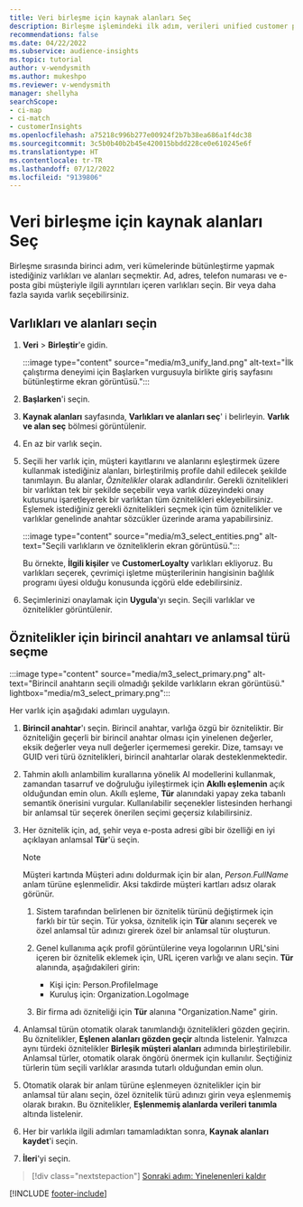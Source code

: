 ```yaml
---
title: Veri birleşme için kaynak alanları Seç
description: Birleşme işlemindeki ilk adım, verileri unified customer profile'a eşlemek için varlıkları, öznitelikleri, birincil anahtarları ve anlamsal türleri seçmektir.
recommendations: false
ms.date: 04/22/2022
ms.subservice: audience-insights
ms.topic: tutorial
author: v-wendysmith
ms.author: mukeshpo
ms.reviewer: v-wendysmith
manager: shellyha
searchScope:
- ci-map
- ci-match
- customerInsights
ms.openlocfilehash: a75218c996b277e00924f2b7b38ea686a1f4dc38
ms.sourcegitcommit: 3c5b0b40b2b45e420015bbdd228ce0e610245e6f
ms.translationtype: HT
ms.contentlocale: tr-TR
ms.lasthandoff: 07/12/2022
ms.locfileid: "9139806"
---
```

# <a name="select-source-fields-for-data-unification"></a>Veri birleşme için kaynak alanları Seç

Birleşme sırasında birinci adım, veri kümelerinde bütünleştirme yapmak istediğiniz varlıkları ve alanları seçmektir. Ad, adres, telefon numarası ve e-posta gibi müşteriyle ilgili ayrıntıları içeren varlıkları seçin. Bir veya daha fazla sayıda varlık seçebilirsiniz.

## <a name="select-entities-and-fields"></a>Varlıkları ve alanları seçin

1. **Veri** > **Birleştir**'e gidin.

   :::image type="content" source="media/m3_unify_land.png" alt-text="İlk çalıştırma deneyimi için Başlarken vurgusuyla birlikte giriş sayfasını bütünleştirme ekran görüntüsü.":::

1. **Başlarken**'i seçin.

1. **Kaynak alanları** sayfasında, **Varlıkları ve alanları seç**' i belirleyin. **Varlık ve alan seç** bölmesi görüntülenir.

1. En az bir varlık seçin.

1. Seçili her varlık için, müşteri kayıtlarını ve alanlarını eşleştirmek üzere kullanmak istediğiniz alanları, birleştirilmiş profile dahil edilecek şekilde tanımlayın. Bu alanlar, *Öznitelikler* olarak adlandırılır. Gerekli öznitelikleri bir varlıktan tek bir şekilde seçebilir veya varlık düzeyindeki onay kutusunu işaretleyerek bir varlıktan tüm öznitelikleri ekleyebilirsiniz. Eşlemek istediğiniz gerekli öznitelikleri seçmek için tüm öznitelikler ve varlıklar genelinde anahtar sözcükler üzerinde arama yapabilirsiniz.

   :::image type="content" source="media/m3_select_entities.png" alt-text="Seçili varlıkların ve özniteliklerin ekran görüntüsü.":::

   Bu örnekte, **İlgili kişiler** ve **CustomerLoyalty** varlıkları ekliyoruz. Bu varlıkları seçerek, çevrimiçi işletme müşterilerinin hangisinin bağlılık programı üyesi olduğu konusunda içgörü elde edebilirsiniz.

1. Seçimlerinizi onaylamak için **Uygula**'yı seçin. Seçili varlıklar ve öznitelikler görüntülenir.

## <a name="select-primary-key-and-semantic-type-for-attributes"></a>Öznitelikler için birincil anahtarı ve anlamsal türü seçme

   :::image type="content" source="media/m3_select_primary.png" alt-text="Birincil anahtarın seçili olmadığı şekilde varlıkların ekran görüntüsü." lightbox="media/m3_select_primary.png":::

Her varlık için aşağıdaki adımları uygulayın.

1. **Birincil anahtar**'ı seçin. Birincil anahtar, varlığa özgü bir özniteliktir. Bir özniteliğin geçerli bir birincil anahtar olması için yinelenen değerler, eksik değerler veya null değerler içermemesi gerekir. Dize, tamsayı ve GUID veri türü öznitelikleri, birincil anahtarlar olarak desteklenmektedir.

1. Tahmin akıllı anlambilim kurallarına yönelik AI modellerini kullanmak, zamandan tasarruf ve doğruluğu iyileştirmek için **Akıllı eşlemenin** açık olduğundan emin olun. Akıllı eşleme, **Tür** alanındaki yapay zeka tabanlı semantik önerisini vurgular. Kullanılabilir seçenekler listesinden herhangi bir anlamsal tür seçerek önerilen seçimi geçersiz kılabilirsiniz.

1. Her öznitelik için, ad, şehir veya e-posta adresi gibi bir özelliği en iyi açıklayan anlamsal **Tür**'ü seçin.

   > [!NOTE]
   > Müşteri kartında Müşteri adını doldurmak için bir alan, *Person.FullName* anlam türüne eşlenmelidir. Aksi takdirde müşteri kartları adsız olarak görünür.

   1. Sistem tarafından belirlenen bir öznitelik türünü değiştirmek için farklı bir tür seçin. Tür yoksa, öznitelik için **Tür** alanını seçerek ve özel anlamsal tür adınızı girerek özel bir anlamsal tür oluşturun.

   1. Genel kullanıma açık profil görüntülerine veya logolarının URL'sini içeren bir öznitelik eklemek için, URL içeren varlığı ve alanı seçin. **Tür** alanında, aşağıdakileri girin:
      - Kişi için: Person.ProfileImage
      - Kuruluş için: Organization.LogoImage

   1. Bir firma adı özniteliği için **Tür** alanına "Organization.Name" girin.

1. Anlamsal türün otomatik olarak tanımlandığı öznitelikleri gözden geçirin. Bu öznitelikler, **Eşlenen alanları gözden geçir** altında listelenir. Yalnızca aynı türdeki öznitelikler **Birleşik müşteri alanları** adımında birleştirilebilir. Anlamsal türler, otomatik olarak öngörü önermek için kullanılır. Seçtiğiniz türlerin tüm seçili varlıklar arasında tutarlı olduğundan emin olun.

1. Otomatik olarak bir anlam türüne eşlenmeyen öznitelikler için bir anlamsal tür alanı seçin, özel öznitelik türü adınızı girin veya eşlenmemiş olarak bırakın. Bu öznitelikler, **Eşlenmemiş alanlarda verileri tanımla** altında listelenir.

1. Her bir varlıkla ilgili adımları tamamladıktan sonra, **Kaynak alanları kaydet**'i seçin.

1. **İleri**'yi seçin.

> [!div class="nextstepaction"]
> [Sonraki adım: Yinelenenleri kaldır](remove-duplicates.md)

[!INCLUDE [footer-include](includes/footer-banner.md)]
